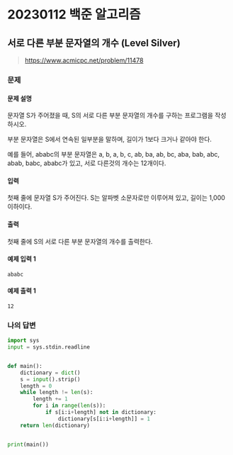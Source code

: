 # 20230112 백준 알고리즘

## 서로 다른 부분 문자열의 개수 (Level Silver)
> https://www.acmicpc.net/problem/11478

### 문제
#### 문제 설명
문자열 S가 주어졌을 때, S의 서로 다른 부분 문자열의 개수를 구하는 프로그램을 작성하시오.

부분 문자열은 S에서 연속된 일부분을 말하며, 길이가 1보다 크거나 같아야 한다.

예를 들어, ababc의 부분 문자열은 a, b, a, b, c, ab, ba, ab, bc, aba, bab, abc, abab, babc, ababc가 있고, 서로 다른것의 개수는 12개이다.

#### 입력
첫째 줄에 문자열 S가 주어진다. S는 알파벳 소문자로만 이루어져 있고, 길이는 1,000 이하이다.

#### 출력
첫째 줄에 S의 서로 다른 부분 문자열의 개수를 출력한다.

#### 예제 입력 1
```
ababc
```

#### 예제 출력 1
```
12
```

### 나의 답변
```python
import sys
input = sys.stdin.readline


def main():
    dictionary = dict()
    s = input().strip()
    length = 0
    while length != len(s):
        length += 1
        for i in range(len(s)):
            if s[i:i+length] not in dictionary:
                dictionary[s[i:i+length]] = 1
    return len(dictionary)


print(main())
```